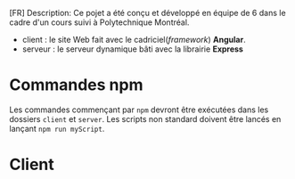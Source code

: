 [FR] Description:
Ce pojet a été conçu et développé en équipe de 6 dans le cadre d'un cours suivi à Polytechnique Montréal.

-   client : le site Web fait avec le cadriciel(_framework_) **Angular**.
-   serveur : le serveur dynamique bâti avec la librairie **Express**

# Commandes npm

Les commandes commençant par `npm` devront être exécutées dans les dossiers `client` et `server`. Les scripts non standard doivent être lancés en lançant `npm run myScript`.
# Client





